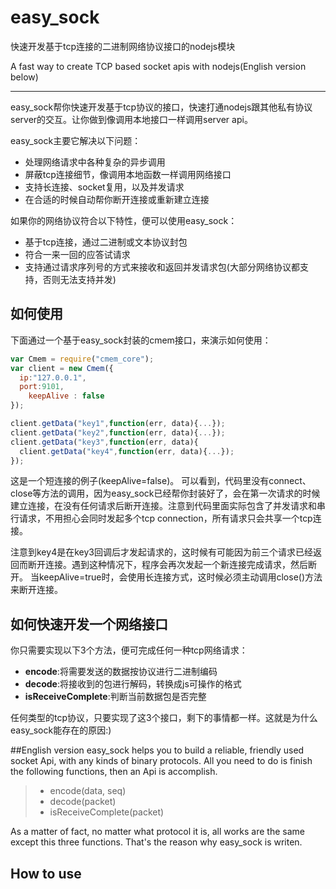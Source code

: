 # easy_sock

快速开发基于tcp连接的二进制网络协议接口的nodejs模块

A fast way to create TCP based socket apis with nodejs(English version below)

------
easy_sock帮你快速开发基于tcp协议的接口，快速打通nodejs跟其他私有协议server的交互。让你做到像调用本地接口一样调用server api。

easy_sock主要它解决以下问题：
- 处理网络请求中各种复杂的异步调用
- 屏蔽tcp连接细节，像调用本地函数一样调用网络接口
- 支持长连接、socket复用，以及并发请求
- 在合适的时候自动帮你断开连接或重新建立连接

如果你的网络协议符合以下特性，便可以使用easy_sock：
- 基于tcp连接，通过二进制或文本协议封包
- 符合一来一回的应答试请求
- 支持通过请求序列号的方式来接收和返回并发请求包(大部分网络协议都支持，否则无法支持并发)


## 如何使用
下面通过一个基于easy_sock封装的cmem接口，来演示如何使用：
```javascript
var Cmem = require("cmem_core");
var client = new Cmem({
  ip:"127.0.0.1",
  port:9101,
	keepAlive : false
});

client.getData("key1",function(err, data){...});
client.getData("key2",function(err, data){...});
client.getData("key3",function(err, data){
  client.getData("key4",function(err, data){...});
});
```
这是一个短连接的例子(keepAlive=false)。
可以看到，代码里没有connect、close等方法的调用，因为easy_sock已经帮你封装好了，会在第一次请求的时候建立连接，在没有任何请求后断开连接。注意到代码里面实际包含了并发请求和串行请求，不用担心会同时发起多个tcp connection，所有请求只会共享一个tcp连接。

注意到key4是在key3回调后才发起请求的，这时候有可能因为前三个请求已经返回而断开连接。遇到这种情况下，程序会再次发起一个新连接完成请求，然后断开。
当keepAlive=true时，会使用长连接方式，这时候必须主动调用close()方法来断开连接。

## 如何快速开发一个网络接口
你只需要实现以下3个方法，便可完成任何一种tcp网络请求：

- **encode**:将需要发送的数据按协议进行二进制编码
- **decode**:将接收到的包进行解码，转换成js可操作的格式
- **isReceiveComplete**:判断当前数据包是否完整

任何类型的tcp协议，只要实现了这3个接口，剩下的事情都一样。这就是为什么easy_sock能存在的原因:)



##English version
easy_sock helps you to build a reliable, friendly used socket Api, with any kinds of binary protocols. All you need to do is finish the following functions, then an Api is accomplish.

> * encode(data, seq)
> * decode(packet)
> * isReceiveComplete(packet) 

As a matter of fact, no matter what protocol it is, all works are the same except this three functions. That's the reason why easy_sock is writen.

## How to use
